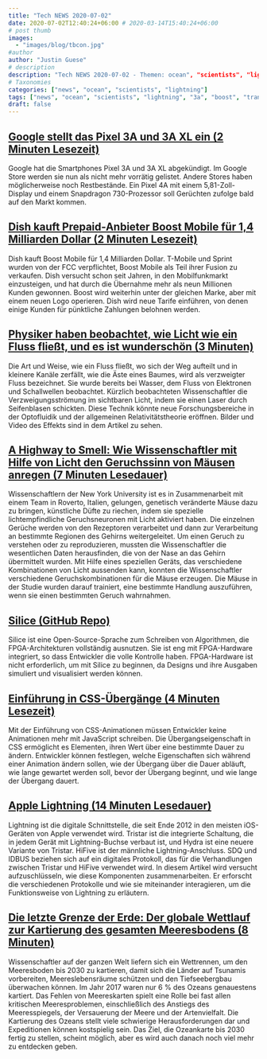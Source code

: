 ```yaml
---
title: "Tech NEWS 2020-07-02"
date: 2020-07-02T12:40:24+06:00 # 2020-03-14T15:40:24+06:00
# post thumb
images:
  - "images/blog/tbcon.jpg"
#author
author: "Justin Guese"
# description
description: "Tech NEWS 2020-07-02 - Themen: ocean", "scientists", "lightning"
# Taxonomies
categories: ["news", "ocean", "scientists", "lightning"]
tags: ["news", "ocean", "scientists", "lightning", "3a", "boost", "transition"]
draft: false
---
```


## [Google stellt das Pixel 3A und 3A XL ein (2 Minuten Lesezeit)](https://www.theverge.com/2020/7/1/21310786/google-discontinues-pixel-3a-xl-4a-android-mid-range-budget/1/010001730f03e9c4-e468cbbf-fc72-4efe-869e-f4a24539371c-000000/HEAcq9BulPhBsWYgaEza1a7gcYLbGdu5I07wFppbeoo=148)

 Google hat die Smartphones Pixel 3A und 3A XL abgekündigt. Im Google Store werden sie nun als nicht mehr vorrätig gelistet. Andere Stores haben möglicherweise noch Restbestände. Ein Pixel 4A mit einem 5,81-Zoll-Display und einem Snapdragon 730-Prozessor soll Gerüchten zufolge bald auf den Markt kommen.

## [Dish kauft Prepaid-Anbieter Boost Mobile für 1,4 Milliarden Dollar (2 Minuten Lesezeit)](https://www.engadget.com/dish-acquires-boost-mobile-wireless-carrier-171217646.html/1/010001730f03e9c4-e468cbbf-fc72-4efe-869e-f4a24539371c-000000/6Yva_ImjwKaMsYtGsEht_BbZPw_sG8H6X9mWJY7TuQk=148)

 Dish kauft Boost Mobile für 1,4 Milliarden Dollar. T-Mobile und Sprint wurden von der FCC verpflichtet, Boost Mobile als Teil ihrer Fusion zu verkaufen. Dish versucht schon seit Jahren, in den Mobilfunkmarkt einzusteigen, und hat durch die Übernahme mehr als neun Millionen Kunden gewonnen. Boost wird weiterhin unter der gleichen Marke, aber mit einem neuen Logo operieren. Dish wird neue Tarife einführen, von denen einige Kunden für pünktliche Zahlungen belohnen werden.

## [Physiker haben beobachtet, wie Licht wie ein Fluss fließt, und es ist wunderschön (3 Minuten)](https://www.sciencealert.com/physicists-have-observed-light-flowing-like-a-river-and-it-s-beautiful/1/010001730f03e9c4-e468cbbf-fc72-4efe-869e-f4a24539371c-000000/GyRKgiFzmXEwn04MeJYo-WCavmJlIelshyjsueDcn0g=148)

 Die Art und Weise, wie ein Fluss fließt, wo sich der Weg aufteilt und in kleinere Kanäle zerfällt, wie die Äste eines Baumes, wird als verzweigter Fluss bezeichnet. Sie wurde bereits bei Wasser, dem Fluss von Elektronen und Schallwellen beobachtet. Kürzlich beobachteten Wissenschaftler die Verzweigungsströmung im sichtbaren Licht, indem sie einen Laser durch Seifenblasen schickten. Diese Technik könnte neue Forschungsbereiche in der Optofluidik und der allgemeinen Relativitätstheorie eröffnen. Bilder und Video des Effekts sind in dem Artikel zu sehen.

## [A Highway to Smell: Wie Wissenschaftler mit Hilfe von Licht den Geruchssinn von Mäusen anregen (7 Minuten Lesedauer)](https://singularityhub.com/2020/07/01/a-highway-to-smell-how-scientists-used-light-to-incept-smell-in-mice//1/010001730f03e9c4-e468cbbf-fc72-4efe-869e-f4a24539371c-000000/KDeKEN_Czjy9Sv_MmZwkYDZTaQaQ5voGLbRwlMHRN7Y=148)

 Wissenschaftlern der New York University ist es in Zusammenarbeit mit einem Team in Roverto, Italien, gelungen, genetisch veränderte Mäuse dazu zu bringen, künstliche Düfte zu riechen, indem sie spezielle lichtempfindliche Geruchsneuronen mit Licht aktiviert haben. Die einzelnen Gerüche werden von den Rezeptoren verarbeitet und dann zur Verarbeitung an bestimmte Regionen des Gehirns weitergeleitet. Um einen Geruch zu verstehen oder zu reproduzieren, mussten die Wissenschaftler die wesentlichen Daten herausfinden, die von der Nase an das Gehirn übermittelt wurden. Mit Hilfe eines speziellen Geräts, das verschiedene Kombinationen von Licht aussenden kann, konnten die Wissenschaftler verschiedene Geruchskombinationen für die Mäuse erzeugen. Die Mäuse in der Studie wurden darauf trainiert, eine bestimmte Handlung auszuführen, wenn sie einen bestimmten Geruch wahrnahmen.

## [Silice (GitHub Repo)](https://github.com/sylefeb/Silice/1/010001730f03e9c4-e468cbbf-fc72-4efe-869e-f4a24539371c-000000/O22FkWUbj2vH8qdCiu0QUWTfVocQmcj9PLukBHiOPqc=148)

 Silice ist eine Open-Source-Sprache zum Schreiben von Algorithmen, die FPGA-Architekturen vollständig ausnutzen. Sie ist eng mit FPGA-Hardware integriert, so dass Entwickler die volle Kontrolle haben. FPGA-Hardware ist nicht erforderlich, um mit Silice zu beginnen, da Designs und ihre Ausgaben simuliert und visualisiert werden können.

## [Einführung in CSS-Übergänge (4 Minuten Lesezeit)](https://nelsonmichael.dev/introduction-to-css-transitions-ckc396nae003u5es1097h5rr1/1/010001730f03e9c4-e468cbbf-fc72-4efe-869e-f4a24539371c-000000/eZ1KYVsNw8Fl5mbhbLjydwwqVwqv7FrXOkQW2VMSkBA=148)

 Mit der Einführung von CSS-Animationen müssen Entwickler keine Animationen mehr mit JavaScript schreiben. Die Übergangseigenschaft in CSS ermöglicht es Elementen, ihren Wert über eine bestimmte Dauer zu ändern. Entwickler können festlegen, welche Eigenschaften sich während einer Animation ändern sollen, wie der Übergang über die Dauer abläuft, wie lange gewartet werden soll, bevor der Übergang beginnt, und wie lange der Übergang dauert.

## [Apple Lightning (14 Minuten Lesedauer)](https://nyansatan.github.io/lightning//1/010001730f03e9c4-e468cbbf-fc72-4efe-869e-f4a24539371c-000000/cPXIgj59NPEx-pQ6TBU4-wcHYZdawN987T4cOZUdXkQ=148)

 Lightning ist die digitale Schnittstelle, die seit Ende 2012 in den meisten iOS-Geräten von Apple verwendet wird. Tristar ist die integrierte Schaltung, die in jedem Gerät mit Lightning-Buchse verbaut ist, und Hydra ist eine neuere Variante von Tristar. HiFive ist der männliche Lightning-Anschluss. SDQ und IDBUS beziehen sich auf ein digitales Protokoll, das für die Verhandlungen zwischen Tristar und HiFive verwendet wird. In diesem Artikel wird versucht aufzuschlüsseln, wie diese Komponenten zusammenarbeiten. Er erforscht die verschiedenen Protokolle und wie sie miteinander interagieren, um die Funktionsweise von Lightning zu erläutern.

## [Die letzte Grenze der Erde: Der globale Wettlauf zur Kartierung des gesamten Meeresbodens (8 Minuten)](https://www.theguardian.com/environment/2020/jun/30/earths-final-frontier-the-global-race-to-map-the-entire-ocean-floor/1/010001730f03e9c4-e468cbbf-fc72-4efe-869e-f4a24539371c-000000/vI-6GlTDal470gAd6-KyfJEbdySAiE8V9ggamK9DEZg=148)

 Wissenschaftler auf der ganzen Welt liefern sich ein Wettrennen, um den Meeresboden bis 2030 zu kartieren, damit sich die Länder auf Tsunamis vorbereiten, Meereslebensräume schützen und den Tiefseebergbau überwachen können. Im Jahr 2017 waren nur 6 % des Ozeans genauestens kartiert. Das Fehlen von Meereskarten spielt eine Rolle bei fast allen kritischen Meeresproblemen, einschließlich des Anstiegs des Meeresspiegels, der Versauerung der Meere und der Artenvielfalt. Die Kartierung des Ozeans stellt viele schwierige Herausforderungen dar und Expeditionen können kostspielig sein. Das Ziel, die Ozeankarte bis 2030 fertig zu stellen, scheint möglich, aber es wird auch danach noch viel mehr zu entdecken geben.

